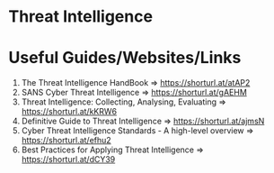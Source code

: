 # Threat Intelligence
# Useful Guides/Websites/Links

1) The Threat Intelligence HandBook => https://shorturl.at/atAP2
2) SANS Cyber Threat Intelligence => https://shorturl.at/gAEHM
3) Threat Intelligence: Collecting, Analysing, Evaluating => https://shorturl.at/kKRW6
4) Definitive Guide to Threat Intelligence => https://shorturl.at/ajmsN
5) Cyber Threat Intelligence Standards - A high-level overview => https://shorturl.at/efhu2
6) Best Practices for Applying Threat Intelligence => https://shorturl.at/dCY39

